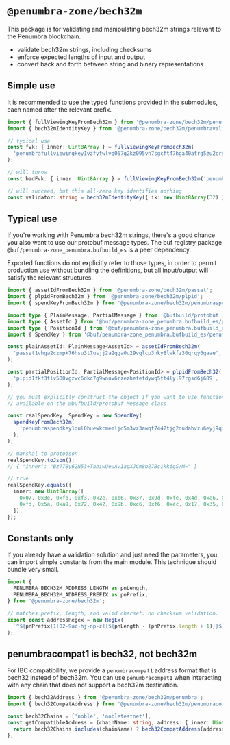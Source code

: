 # `@penumbra-zone/bech32m`

This package is for validating and manipulating bech32m strings relevant to the
Penumbra blockchain.

- validate bech32m strings, including checksums
- enforce expected lengths of input and output
- convert back and forth between string and binary representations

## Simple use

It is recommended to use the typed functions provided in the submodules, each
named after the relevant prefix.

```ts
import { fullViewingKeyFromBech32m } from '@penumbra-zone/bech32m/penumbrafullviewingkey';
import { bech32mIdentityKey } from '@penumbra-zone/bech32m/penumbravalid';

// typical use
const fvk: { inner: Uint8Array } = fullViewingKeyFromBech32m(
  'penumbrafullviewingkey1vzfytwlvq067g2kz095vn7sgcft47hga40atrg5zu2crskm6tyyjysm28qg5nth2fqmdf5n0q530jreumjlsrcxjwtfv6zdmfpe5kqsa5lg09i',
);

// will throw
const badFvk: { inner: Uint8Array } = fullViewingKeyFromBech32m('penumbrafullviewingkey1badinput');

// will succeed, but this all-zero key identifies nothing
const validator: string = bech32mIdentityKey({ ik: new Uint8Array(32) });
```

## Typical use

If you're working with Penumbra bech32m strings, there's a good chance you also
want to use our protobuf message types. The buf registry package
`@buf/penumbra-zone_penumbra.bufbuild_es` is a peer dependency.

Exported functions do not explicitly refer to those types, in order to permit
production use without bundling the definitions, but all input/output will
satisfy the relevant structures.

```ts
import { assetIdFromBech32m } from '@penumbra-zone/bech32m/passet';
import { plpidFromBech32m } from '@penumbra-zone/bech32m/plpid';
import { spendKeyFromBech32m } from '@penumbra-zone/bech32m/penumbraspendkey';

import type { PlainMessage, PartialMessage } from '@bufbuild/protobuf';
import type { AssetId } from '@buf/penumbra-zone_penumbra.bufbuild_es/penumbra/core/asset/v1/asset_pb.js';
import type { PositionId } from '@buf/penumbra-zone_penumbra.bufbuild_es/penumbra/core/component/dex/v1/dex_pb.js';
import { SpendKey } from '@buf/penumbra-zone_penumbra.bufbuild_es/penumbra/core/keys/v1/keys_pb.js';

const plainAssetId: PlainMessage<AssetId> = assetIdFromBech32m(
  'passet1vhga2czmpk76hsu3t7usjj2a2qga0u29vqlcp3hky8lwkfz30qrqy6gaae',
);

const partialPositionId: PartialMessage<PositionId> = plpidFromBech32(
  'plpid1fkf3tlv500vgzwc6dkc7g9wnuv6rzezhefefdywq5tt4lyl97rgsd6j689',
);

// you must explicitly construct the object if you want to use functions
// available on the @bufbuild/protobuf Message class

const realSpendKey: SpendKey = new SpendKey(
  spendKeyFromBech32m(
    'penumbraspendkey1qul0huewkcmemljd5m3vz3awqt7442tjg2dudahvzu6eyj9qf0eszrnguh',
  ),
);

// marshal to protojson
realSpendKey.toJson();
// { "inner": "Bz778y62N53+TabiwUeuAv1aqXJCm8b27Bc1kkigS/M=" }

// true
realSpendKey.equals({
  inner: new Uint8Array([
    0x07, 0x3e, 0xfb, 0xf3, 0x2e, 0xb6, 0x37, 0x9d, 0xfe, 0x4d, 0xa6, 0xe2, 0xc1, 0x47, 0xae, 0x02,
    0xfd, 0x5a, 0xa9, 0x72, 0x42, 0x9b, 0xc6, 0xf6, 0xec, 0x17, 0x35, 0x92, 0x48, 0xa0, 0x4b, 0xf3,
  ]),
});
```

## Constants only

If you already have a validation solution and just need the parameters, you can
import simple constants from the main module. This technique should bundle very
small.

```js
import {
  PENUMBRA_BECH32M_ADDRESS_LENGTH as pnLength,
  PENUMBRA_BECH32M_ADDRESS_PREFIX as pnPrefix,
} from '@penumbra-zone/bech32m';

// matches prefix, length, and valid charset. no checksum validation.
export const addressRegex = new RegEx(
  `^${pnPrefix}1[02-9ac-hj-np-z]{${pnLength - (pnPrefix.length + 1)}}$`,
);
```

## penumbracompat1 is bech32, not bech32m

For IBC compatibility, we provide a `penumbracompat1` address format that is
bech32 instead of bech32m. You can use `penumbracompat1` when interacting with
any chain that does not support a bech32m destination.

```ts
import { bech32Address } from '@penumbra-zone/bech32m/penumbra';
import { bech32CompatAddress } from '@penumbra-zone/bech32m/penumbracompat1';

const bech32Chains = ['noble', 'nobletestnet'];
const getCompatibleAddress = (chainName: string, address: { inner: Uint8Array }): string => {
  return bech32Chains.includes(chainName) ? bech32CompatAddress(address) : bech32mAddress(address);
};
```
